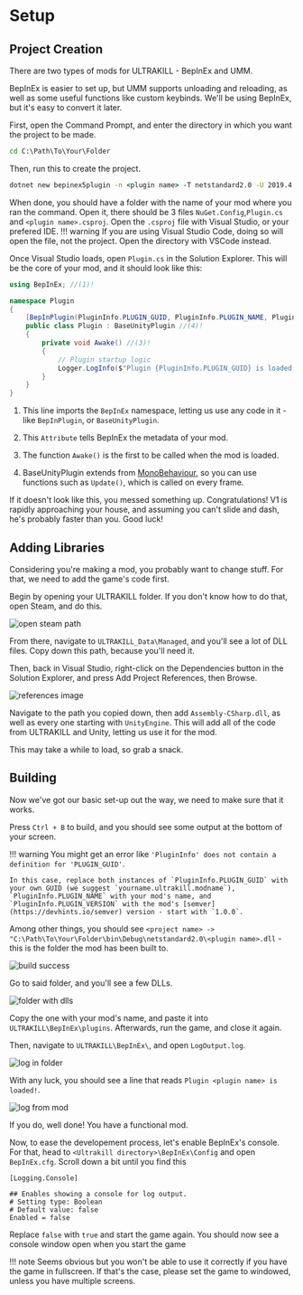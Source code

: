 # Setup

## Project Creation

There are two types of mods for ULTRAKILL - BepInEx and UMM.  

BepInEx is easier to set up, but UMM supports unloading and reloading, as well as some useful functions like custom keybinds.
We'll be using BepInEx, but it's easy to convert it later.

First, open the Command Prompt, and enter the directory in which you want the project to be made. 
```bat
cd C:\Path\To\Your\Folder
```

Then, run this to create the project.
```bat
dotnet new bepinex5plugin -n <plugin name> -T netstandard2.0 -U 2019.4.16
```  

When done, you should have a folder with the name of your mod where you ran the command. Open it, there should be 3 files `NuGet.Config`,`Plugin.cs` and `<plugin name>.csproj`. Open the `.csproj` file with Visual Studio, or your prefered IDE.
!!! warning
    If you are using Visual Studio Code, doing so will open the file, not the project. Open the directory with VSCode instead.

Once Visual Studio loads, open `Plugin.cs` in the Solution Explorer. This will be the core of your mod, and it should look like this:
```cs linenums="1" title="Default BepInEx Plugin"
using BepInEx; //(1)!

namespace Plugin
{
    [BepInPlugin(PluginInfo.PLUGIN_GUID, PluginInfo.PLUGIN_NAME, PluginInfo.PLUGIN_VERSION)] //(2)!
    public class Plugin : BaseUnityPlugin //(4)!
    {
        private void Awake() //(3)!
        {
            // Plugin startup logic
            Logger.LogInfo($"Plugin {PluginInfo.PLUGIN_GUID} is loaded!");
        }
    }
}
```

1.  This line imports the `BepInEx` namespace, letting us use any code in it - like `BepInPlugin`, or `BaseUnityPlugin`.

2.  This `Attribute` tells BepInEx the metadata of your mod.

3.  The function `Awake()` is the first to be called when the mod is loaded.

4.  BaseUnityPlugin extends from [MonoBehaviour](https://docs.unity3d.com/ScriptReference/MonoBehaviour.html), so you can use functions such as `Update()`, which is called on every frame.

If it doesn't look like this, you messed something up. Congratulations! V1 is rapidly approaching your house, and assuming you can't slide and dash, he's probably faster than you. Good luck!

## Adding Libraries

Considering you're making a mod, you probably want to change stuff. For that, we need to add the game's code first.

Begin by opening your ULTRAKILL folder. If you don't know how to do that, open Steam, and do this.

![open steam path](https://cdn.discordapp.com/attachments/727956051156271175/1079171277388005456/image.png)

From there, navigate to `ULTRAKILL_Data\Managed`, and you'll see a lot of DLL files. Copy down this path, because you'll need it.

Then, back in Visual Studio, right-click on the Dependencies button in the Solution Explorer, and press Add Project References, then Browse.

![references image](https://media.discordapp.net/attachments/727956051156271175/1079183475258703924/image.png)

Navigate to the path you copied down, then add `Assembly-CSharp.dll`, as well as every one starting with `UnityEngine`. This will add all of the code from ULTRAKILL and Unity, letting us use it for the mod.

This may take a while to load, so grab a snack.

## Building

Now we've got our basic set-up out the way, we need to make sure that it works.

Press `Ctrl + B` to build, and you should see some output at the bottom of your screen.

!!! warning
    You might get an error like `'PluginInfo' does not contain a definition for 'PLUGIN_GUID'`. 
    
    In this case, replace both instances of `PluginInfo.PLUGIN_GUID` with your own GUID (we suggest `yourname.ultrakill.modname`), `PluginInfo.PLUGIN_NAME` with your mod's name, and `PluginInfo.PLUGIN_VERSION` with the mod's [semver](https://devhints.io/semver) version - start with `1.0.0`.

Among other things, you should see `<project name> -> "C:\Path\To\Your\Folder\bin\Debug\netstandard2.0\<plugin name>.dll` - this is the folder the mod has been built to.

![build success](https://media.discordapp.net/attachments/727956051156271175/1079179511926640660/image.png)

Go to said folder, and you'll see a few DLLs.

![folder with dlls](https://media.discordapp.net/attachments/727956051156271175/1079180682804342894/image.png)

Copy the one with your mod's name, and paste it into `ULTRAKILL\BepInEx\plugins`. Afterwards, run the game, and close it again.

Then, navigate to `ULTRAKILL\BepInEx\`, and open `LogOutput.log`. 

![log in folder](https://media.discordapp.net/attachments/727956051156271175/1079181031061602384/image.png)

With any luck, you should see a line that reads `Plugin <plugin name> is loaded!`.

![log from mod](https://media.discordapp.net/attachments/727956051156271175/1079180304100626472/image.png)

If you do, well done! You have a functional mod.  

Now, to ease the developement process, let's enable BepInEx's console. For that, head to `<Ultrakill directory>\BepInEx\Config` and open `BepInEx.cfg`. Scroll down a bit until you find this 
```properties
[Logging.Console]

## Enables showing a console for log output.
# Setting type: Boolean
# Default value: false
Enabled = false
```

Replace `false` with `true` and start the game again. You should now see a console window open when you start the game

!!! note
    Seems obvious but you won't be able to use it correctly if you have the game in fullscreen. If that's the case, please set the game to windowed, unless you have multiple screens.